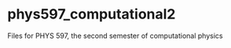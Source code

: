 phys597_computational2
======================

Files for PHYS 597, the second semester of computational physics

